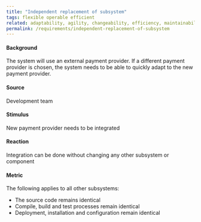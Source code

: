 ```yaml
---
title: "Independent replacement of subsystem"
tags: flexible operable efficient
related: adaptability, agility, changeability, efficiency, maintainability
permalink: /requirements/independent-replacement-of-subsystem
---
```


<div class="quality-requirement" markdown="1">

#### Background

The system will use an external payment provider. If a different payment provider is chosen, the system needs to be able to quickly adapt to the new payment provider.

#### Source

Development team

#### Stimulus

New payment provider needs to be integrated

#### Reaction

Integration can be done without changing any other subsystem or component

#### Metric

The following applies to all other subsystems:
* The source code remains identical
* Compile, build and test processes remain identical
* Deployment, installation and configuration remain identical


</div><br>




